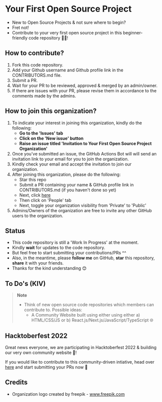# Your First Open Source Project
- New to Open Source Projects & not sure where to begin?
- Fret not!
- Contribute to your very first open source project in this beginner-friendly code repository 👨‍💻!

## How to contribute?
1. Fork this code repository.
2. Add your Github username and Github profile link in the CONTRIBUTORS.md file.
3. Submit a PR.
4. Wait for your PR to be reviewed, approved & merged by an admin/owner.
5. If there are issues with your PR, please revise them in accordance to the comments made by the admins.

## How to join this organization?
1. To indicate your interest in joining this organization, kindly do the following:
    - **Go to the 'Issues' tab**
    - **Click on the 'New issue' button**
    - **Raise an issue titled 'Invitation to Your First Open Source Project Organization'**
2. Once you've submitted an issue, the GitHub Actions Bot will will send an invitation link to your email for you to join the organization.
3. Kindly check your email and accept the invitation to join our organization.
4. After joining this organization, please do the following:
    - Star this repo
    - Submit a PR containing your name & GitHub profile link in CONTRIBUTORS.md (if you haven't done so yet)
    - Next, click [here](https://github.com/Your-First-Open-Source-Project)
    - Then click on 'People' tab
    - Next, toggle your organization visibility from 'Private' to 'Public'
5. Admins/Owners of the organization are free to invite any other GitHub users to the organization.

## Status
- This code repository is still a 'Work In Progress' at the moment.
- Kindly **wait** for updates to the code repository.
- But feel free to start submitting your contributions/PRs ^^
- Also, in the meantime, please **follow me** on GitHub, **star** this repository, **share** it with your friends.
- Thanks for the kind understanding 😊

## To Do's (KIV)
> **Note**
> - Think of new open source code repositories which members can contribute to. Possible ideas:
>   - A Community Website built using either using either a) HTML/CSS/JS or b) React.js/Next.js/JavaScript/TypeScript 🌐

## Hacktoberfest 2022
Great news everyone, we are participating in Hacktoberfest 2022 & building our very own community website 🥳!

If you would like to contribute to this community-driven intiative, head over [here](https://github.com/Your-First-Open-Source-Project/Community-Website) and start submitting your PRs now 🎉

## Credits
- Organization logo created by freepik - <a href="https://www.freepik.com/vectors/html">www.freepik.com</a>
